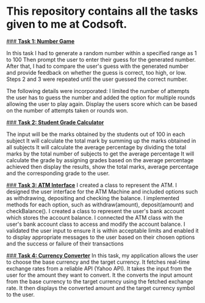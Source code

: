 # **This repository contains all the tasks given to me at Codsoft.**

[### **Task 1: Number Game**](https://github.com/ayandasibanda/CODSOFT/blob/main/Task1.java)

In this task I had to generate a random number within a specified range as 1 to 100
Then prompt the user to enter their guess for the generated number.
After that, I had to compare the user's guess with the generated number and provide 
feedback on whether the guess is correct, too high, or low.
Steps 2 and 3 were repeated until the user guessed the correct number.

The following details were incorporated:
I limited the number of attempts the user has to guess the number and added the option
for multiple rounds allowing the user to play again.
Display the users score which can be based on the number of attempts taken or rounds won.

[### **Task 2: Student Grade Calculator**](https://github.com/ayandasibanda/CODSOFT/blob/main/Task2.java)

The input will be the marks obtained by the students out of 100 in each subject
It will calculate the total mark by summing up the marks obtained in all subjects
It will calculate the average percentage by dividing the total marks by the total number of
subjects to get the average percentage
It will calculate the grade by assigning grades based on the average percentage achieved then
display the results, show the total marks, average percentage and the corresponding grade
to the user.

[### **Task 3: ATM Interface**](https://github.com/ayandasibanda/CODSOFT/blob/main/Task3.java)
I created a class to represent the ATM. I designed the user interface for the ATM Machine and
included options such as withdrawing, depositing and checking the balance. I implemented methods
for each option, such as withdraw(amount), deposit(amount) and checkBalance().
I created a class to represent the user's bank account which stores the account balance.
I connected the ATM class with the user's bank account class to access and modify the account balance.
I validated the user input to ensure it is within acceptable limits and enabled it to display
appropriate messages to the user based on their chosen options and the success or failure of their 
transactions

[### **Task 4: Currency Converter**](https://github.com/ayandasibanda/CODSOFT/blob/main/Task4.java)
In this task, my application allows the user to choose the base currency and the target currency.
It fetches real-time exchange rates from a reliable API (Yahoo API). It takes the input from the user
for the amount they want to convert. It the converts the input amount from the base currency to the target
currency using the fetched exchange rate. It then displays the converted amount and the target currency symbol
to the user.

